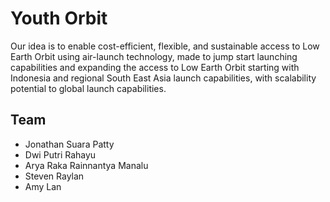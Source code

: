 # Youth Orbit

Our idea is to enable cost-efficient, flexible, and sustainable access to Low Earth Orbit using air-launch technology, made to jump start launching capabilities and expanding the access to Low Earth Orbit starting with Indonesia and regional South East Asia launch capabilities, with scalability potential to global launch capabilities.

## Team
- Jonathan Suara Patty
- Dwi Putri Rahayu
- Arya Raka Rainnantya Manalu
- Steven Raylan
- Amy Lan

